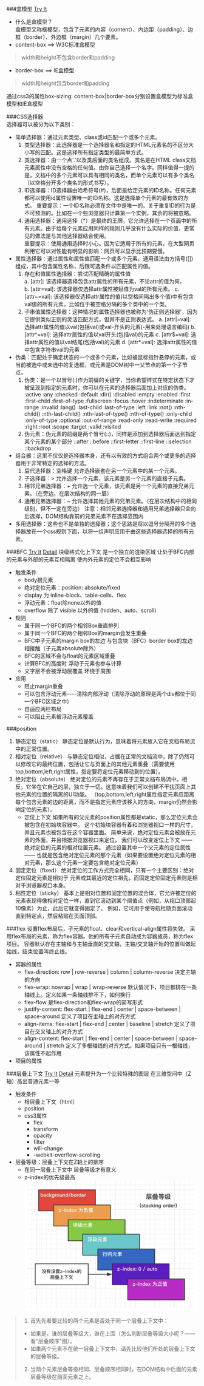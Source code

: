 ###盒模型 [Try It](./demo/boxSizing.html)
* 什么是盒模型？  
盒模型又称框模型，包含了元素的内容（content）、内边距（padding）、边框（border）、外边框（margin）几个要素。  
* content-box ==> W3C标准盒模型
> width和height不包含border和padding
* border-box ==> IE盒模型
> width和height包含border和padding

通过css3的属性box-sizing: content-box|border-box分别设置盒模型为标准盒模型和IE盒模型  

###CSS选择器  
选择器可以被分为以下类别：  
- 简单选择器：通过元素类型、class或id匹配一个或多个元素。
    1. 类型选择器：此选择器是一个选择器名和指定的HTML元素名的不区分大小写的匹配。这是选择所有指定类型的最简单方式。  
    2. 类选择器：由一个点'.'以及类后面的类名组成。类名是在HTML class文档元素属性中没有空格的任何值。由你自己选择一个名字。同样值得一提的是，文档中的多个元素可以具有相同的类名，而单个元素可以有多个类名（以空格分开多个类名的形式书写）。  
    3. ID选择器：ID选择器由哈希符号(#)，后面是给定元素的ID名称。任何元素都可以使用id属性设置唯一的ID名称。这是选择单个元素的最有效的方式。 
        重要提示：一个ID名称必须在文件中是唯一的。关于重复ID的行为是不可预测的。比如在一个些浏览器只计算第一个实例，其余的将被忽略。   
    4. 通用选择器：通用选择（*）是最终的王牌。它允许选择在一个页面中的所有元素。由于给每个元素应用同样的规则几乎没有什么实际的价值，更常见的做法是与其他选择器结合使用。  
        重要提示：使用通用选择时小心。因为它适用于所有的元素，在大型网页利用它可以对性能有明显的影响：网页可以显示比预期要慢。
- 属性选择器：通过属性和属性值匹配一个或多个元素。通用语法由方括号([])组成，其中包含属性名称，后跟可选条件以匹配属性的值。  
    1. 存在和值属性选择器：尝试匹配精确的属性值  
        a. [attr]: 该选择器选择包含attr属性的所有元素，不论attr的值为何。  
        b. [attr=val]: 该选择器仅选择attr属性被赋值为val的所有元素。
        c. [attr~=val]: 该选择器仅选择attr属性的值(以空格间隔出多个值)中有包含val值的所有元素，比如位于被空格分隔的多个类中的一个类。
    2. 子串值属性选择器：这种情况的属性选择器也被称为'伪正则选择器'，因为它提供类似正则的灵活匹配方式，但并不是正则表达式。
        a. [attr|=val]: 选择attr属性的值以val(包括val)或val-开头的元素(-用来处理语言编码)
        b. [attr^=val]: 选择attr属性的值以val开头(包括val)的元素
        c. [attr$=val]: 选择attr属性的值以val结尾(包括val)的元素
        d. [attr*=val]: 选择attr属性的值中包含字符串val的元素
- 伪类：匹配处于确定状态的一个或多个元素，比如被鼠标指针悬停的元素，或当前被选中或未选中的复选框，或元素是DOM树中一父节点的第一个子节点。 
    1. 伪类：是一个以冒号(:)作为前缀的关键字，当你希望样式在特定状态下才被呈现到指定的元素时，你可以在元素的选择器后面加上对应的伪类。
    :active
    :any
    :checked
    :default
    :dir()
    :disabled
    :empty
    :enabled
    :first
    :first-child
    :first-of-type
    :fullscreen
    :focus
    :hover
    :indeterminate
    :in-range
    :invalid
    :lang()
    :last-child
    :last-of-type
    :left
    :link
    :not()
    :nth-child()
    :nth-last-child()
    :nth-last-of-type()
    :nth-of-type()
    :only-child
    :only-of-type
    :optional
    :out-of-range
    :read-only
    :read-write
    :required
    :right
    :root
    :scope
    :target
    :valid
    :visited
    2. 伪元素：伪元素的前缀是两个冒号(::)，同样是添加到选择器后面达到指定某个元素的某个部分 
    ::after
    ::before
    ::first-letter
    ::first-line
    ::selection
    ::backdrop
- 组合器：这里不仅仅是选择器本身，还有以有效的方式组合两个或更多的选择器用于非常特定的选择的方法。 
    1. 后代选择器：空格键 允许选择嵌套在另一个元素中的某一个元素。
    2. 子选择器：> 允许选择一个元素，该元素是另一个元素的直接子元素。
    3. 相邻兄弟选择器：+ 允许选一个元素，该元素是另一个元素的直接兄弟元素。（在旁边，在层次结构的同一层）
    4. 通用兄弟选择器：~ 允许选择其他元素的兄弟元素。（在层次结构中的相同级别，但不一定在旁边）
    注意：相邻兄弟选择器和通用兄弟选择器只会向后选择，DOM结构靠前的兄弟元素不在选择范围内
- 多用选择器：这些也不是单独的选择器；这个思路是将以逗号分隔开的多个选择器放在一个css规则下面，以将一组声明应用于由这些选择器选择的所有元素。  

###BFC [Try It](./demo/BFC.html) [Detail](https://juejin.im/post/59b73d5bf265da064618731d)
块级格式化上下文 是一个独立的渲染区域 让处于BFC内部的元素与外部的元素互相隔离 使内外元素的定位不会相互影响
* 触发条件
    * body根元素
    * 绝对定位元素：position: absolute/fixed
    * display 为 inline-block、table-cells、flex
    * 浮动元素：float除none以外的值
    * overflow 除了 visible 以外的值 (hidden、auto、scroll)
* 规则
    * 属于同一个BFC的两个相邻Box垂直排列
    * 属于同一个BFC的两个相邻Box的margin会发生重叠
    * BFC中子元素的margin box的左边 与包含块（BFC）border box的左边相接触（子元素absolute除外）
    * BFC的区域不会与float的元素区域重叠
    * 计算BFC的高度时 浮动子元素也参与计算
    * 文字层不会被浮动层覆盖 环绕于周围
* 应用
    * 阻止margin重叠
    * 可以包含浮动元素----清除内部浮动（清除浮动的原理是两个div都位于同一个BFC区域之中）
    * 自适应两栏布局
    * 可以阻止元素被浮动元素覆盖
    
###position
1. 静态定位（static）
静态定位是默认行为，意味着将元素放入它在文档布局流中的正常位置。
2. 相对定位（relative）
与静态定位相似，占据在正常的文档流中，除了仍然可以修改它的最终位置，包括让它与页面上的其他元素重叠（需要使用top,bottom,left,right属性，指定要将定位元素移动到的位置）。
3. 绝对定位（absolute）
绝对定位的元素不再存在于正常文档布局流中。相反，它坐在它自己的层，独立于一切。这意味着我们可以创建不干扰页面上其他元素的位置的隔离的UI功能。
（top,bottom,left,right属性指定元素应距离每个包含元素的边的距离，而不是指定元素应该移入的方向，margin仍然会影响定位的元素）。
    - 定位上下文
    如果所有的父元素的position属性都是static，那么定位元素会被包含在初始块容器中。
    这个初始块容器有着和浏览器视口一样的尺寸，并且<html>元素也被包含在这个容器里面。
    简单来说，绝对定位元素会被放在<html>元素的外面，并且根据浏览器视口来定位。
    我们可以改变定位上下文 —— 绝对定位的元素的相对位置元素。
    通过设置其中一个父元素的定位属性 —— 也就是包含绝对定位元素的那个元素（如果要设置绝对定位元素的相对元素，那么这个元素一定要包含绝对定位元素）
4. 固定定位（fixed）
绝对定位的工作方式完全相同，只有一个主要区别：绝对定位固定元素是相对于 <html> 元素或其最近的定位祖先，而固定定位固定元素则是相对于浏览器视口本身。
5. 粘性定位（sticky）
基本上是相对位置和固定位置的混合体，它允许被定位的元素表现得像相对定位一样，直到它滚动到某个阈值点（例如，从视口顶部起1​​0像素）为止，此后它就变得固定了。
例如，它可用于使导航栏随页面滚动直到特定点，然后粘贴在页面顶部。

###flex
设置flex布局后，子元素的float、clear和vertical-align属性将失效。
采用flex布局的元素，称为flex容器。他的所有子元素自动成为容器成员，称为flex项目。
容器默认存在主轴和与主轴垂直的交叉轴，主轴/交叉轴开始的位置叫做起始线，结束位置叫终止线。
- 容器的属性
    * flex-direction: row | row-reverse | column | column-reverse
        决定主轴的方向
    * flex-wrap: nowrap | wrap | wrap-reverse
        默认情况下，项目都排在一条轴线上。定义如果一条轴线排不下，如何换行
    * flex-flow
        是flex-direction和flex-wrap的简写形式
    * justify-content: flex-start | flex-end | center | space-between | space-around
        定义了项目在主轴上的对齐方式
    * align-items: flex-start | flex-end | center | baseline | stretch
        定义了项目在交叉轴上的对齐方式
    * align-content: flex-start | flex-end | center | space-between | space-around | stretch
        定义了多根轴线的对齐方式。如果项目只有一根轴线，该属性不起作用
- 项目的属性


###层叠上下文 [Try It](./demo/stackingContext.html) [Detail](https://juejin.im/post/5b876f86518825431079ddd6)
元素提升为一个比较特殊的图层 在三维空间中（Z轴）高出普通元素一等
* 触发条件
    * 根层叠上下文（html）
    * position
    * css3属性
        * flex
        * transform
        * opacity
        * filter
        * will-change
        * -webkit-overflow-scrolling
* 层叠等级：层叠上下文在Z轴上的排序
    * 在同一层叠上下文中 层叠等级才有意义
    * z-index的优先级最高
![image](./images/stackingContext.png)
> 1. 首先先看要比较的两个元素是否处于同一个层叠上下文中：
> * 如果是，谁的层叠等级大，谁在上面（怎么判断层叠等级大小呢？——看“层叠顺序”图）。
> * 如果两个元素不在统一层叠上下文中，请先比较他们所处的层叠上下文的层叠等级。
> 2. 当两个元素层叠等级相同、层叠顺序相同时，在DOM结构中后面的元素层叠等级在前面元素之上。
